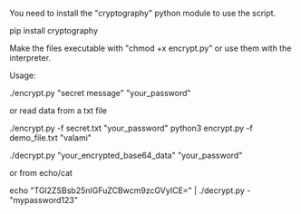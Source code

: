 You need to install the "cryptography" python module to use the script. 

pip install cryptography

Make the files executable with "chmod +x encrypt.py" or use them with the interpreter.

Usage:

./encrypt.py "secret message" "your_password"

or read data from a txt file

./encrypt.py -f secret.txt "your_password"
 python3 encrypt.py -f demo_file.txt "valami"


./decrypt.py "your_encrypted_base64_data" "your_password"

or from echo/cat

echo "TGl2ZSBsb25nIGFuZCBwcm9zcGVyICE=" | ./decrypt.py - "mypassword123"

